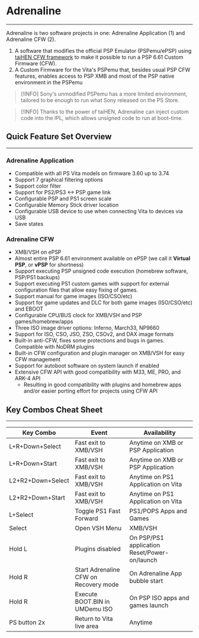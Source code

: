 # Adrenaline
---

Adrenaline is two software projects in one: Adrenaline Application (1) and Adrenaline CFW (2).

1. A software that modifies the official PSP Emulator (PSPemu/ePSP) using [taiHEN CFW framework](https://github.com/yifanlu/taiHEN) to make it possible to run a PSP 6.61 Custom Firmware (CFW).
2. A Custom Firmware for the Vita's PSPemu that, besides usual PSP CFW features, enables access to PSP XMB and most of the PSP native environment in the PSPemu

> [!INFO]
> Sony's unmodified PSPemu has a more limited environment, tailored to be enough to run what Sony released on the PS Store.

> [!INFO]
> Thanks to the power of taiHEN, Adrenaline can inject custom code into the IPL, which allows unsigned code to run at boot-time.


## Quick Feature Set Overview
---

### Adrenaline Application

- Compatible with all PS Vita models on firmware 3.60 up to 3.74
- Support 7 graphical filtering options
- Support color filter
- Support for PS2/PS3 <-> PSP game link
- Configurable PSP and PS1 screen scale
- Configurable Memory Stick driver location
- Configurable USB device to use when connecting Vita to devices via USB
- Save states

### Adrenaline CFW

- XMB/VSH on ePSP
- Almost entire PSP 6.61 environment available on ePSP (we call it **Virtual PSP**, or **vPSP** for shortness)
- Support executing PSP unsigned code execution (homebrew software, PSP/PS1 backups)
- Support executing PS1 custom games with support for external configuration files that allow easy fixing of games.
- Support manual for game images (ISO/CSO/etc)
- Support for game updates and DLC for both game images (ISO/CSO/etc) and EBOOT
- Configurable CPU/BUS clock for XMB/VSH and PSP games/homebrew/apps
- Three ISO image driver options: Inferno, March33, NP9660
- Support for ISO, CSO, JSO, ZSO, CSOv2, and DAX image formats
- Built-in anti-CFW, fixes some protections and bugs in games. Compatible with NoDRM plugins
- Built-in CFW configuration and plugin manager on XMB/VSH for easy CFW management
- Support for autoboot software on system launch if enabled
- Extensive CFW API with good compatibility with M33, ME, PRO, and ARK-4 API
    - Resulting in good compatibility with plugins and homebrew apps and/or easier porting effort for projects using CFW API

## Key Combos Cheat Sheet
---

| Key Combo         | Event                                 | Availability                                  |
|-------------------|---------------------------------------|-----------------------------------------------|
| L+R+Down+Select   | Fast exit to XMB/VSH                  | Anytime on XMB or PSP Application             |
| L+R+Down+Start    | Fast exit to XMB/VSH                  | Anytime on XMB or PSP Application             |
| L2+R2+Down+Select | Fast exit to XMB/VSH                  | Anytime on PS1 Application on Vita            |
| L2+R2+Down+Start  | Fast exit to XMB/VSH                  | Anytime on PS1 Application on Vita            |
| L+Select          | Toggle PS1 Fast Forward               | PS1/POPS Apps and Games                       |
| Select            | Open VSH Menu                         | XMB/VSH                                       |
| Hold L            | Plugins disabled                      | On PSP/PS1 application Reset/Power-on/launch  |
| Hold R            | Start Adrenaline CFW on Recovery mode | On Adrenaline App bubble start                |
| Hold R            | Execute BOOT.BIN in UMDemu ISO        | On PSP ISO apps and games launch              |
| PS button 2x      | Return to Vita live area              | Anytime                                       |

